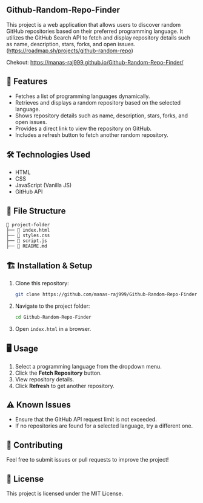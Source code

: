 ## Github-Random-Repo-Finder
 This project is a web application that allows users to discover random GitHub repositories based on their preferred programming language. It utilizes the GitHub Search API to fetch and display repository details such as name, description, stars, forks, and open issues. 
(https://roadmap.sh/projects/github-random-repo)
 

 Chekout: https://manas-raj999.github.io/Github-Random-Repo-Finder/
 
## 🚀 Features
- Fetches a list of programming languages dynamically.
- Retrieves and displays a random repository based on the selected language.
- Shows repository details such as name, description, stars, forks, and open issues.
- Provides a direct link to view the repository on GitHub.
- Includes a refresh button to fetch another random repository.

## 🛠️ Technologies Used
- HTML
- CSS
- JavaScript (Vanilla JS)
- GitHub API

## 📂 File Structure
```
📂 project-folder
├── 📄 index.html       
├── 📄 styles.css       
├── 📄 script.js       
├── 📄 README.md        
```

## 🏗️ Installation & Setup
1. Clone this repository:
   ```sh
   git clone https://github.com/manas-raj999/Github-Random-Repo-Finder.git
   ```
2. Navigate to the project folder:
   ```sh
   cd Github-Random-Repo-Finder
   ```
3. Open `index.html` in a browser.

## 🖥️ Usage
1. Select a programming language from the dropdown menu.
2. Click the **Fetch Repository** button.
3. View repository details.
4. Click **Refresh** to get another repository.

## ⚠️ Known Issues
- Ensure that the GitHub API request limit is not exceeded.
- If no repositories are found for a selected language, try a different one.

## 🤝 Contributing
Feel free to submit issues or pull requests to improve the project!

## 📜 License
This project is licensed under the MIT License.
